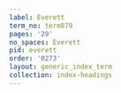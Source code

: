 ```yaml
---
label: Everett
term_no: term879
pages: '29'
no_spaces: Everett
pid: everett
order: '0273'
layout: generic_index_term
collection: index-headings
---
```

